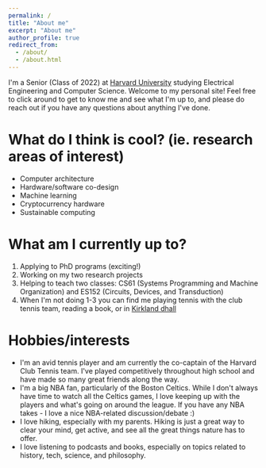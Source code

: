 ```yaml
---
permalink: /
title: "About me"
excerpt: "About me"
author_profile: true
redirect_from: 
  - /about/
  - /about.html
---
```


I'm a Senior (Class of 2022) at [Harvard University](https://www.harvard.edu/) studying Electrical Engineering and Computer Science. Welcome to my personal site! Feel free to click around to get to know me and see what I'm up to, and please do reach out if you have any questions about anything I've done.

What do I think is cool? (ie. research areas of interest)
======
* Computer architecture
* Hardware/software co-design
* Machine learning
* Cryptocurrency hardware
* Sustainable computing

What am I currently up to?
======
1. Applying to PhD programs (exciting!)
2. Working on my two research projects
3. Helping to teach two classes: CS61 (Systems Programming and Machine Organization) and ES152 (Circuits, Devices, and Transduction)
4. When I'm not doing 1-3 you can find me playing tennis with the club tennis team, reading a book, or in [Kirkland dhall](https://kirkland.harvard.edu/)

Hobbies/interests
======
* I'm an avid tennis player and am currently the co-captain of the Harvard Club Tennis team. I've played competitively throughout high school and have made so many great friends along the way.
* I'm a big NBA fan, particularly of the Boston Celtics. While I don't always have time to watch all the Celtics games, I love keeping up with the players and what's going on around the league. If you have any NBA takes - I love a nice NBA-related discussion/debate :)
* I love hiking, especially with my parents. Hiking is just a great way to clear your mind, get active, and see all the great things nature has to offer. 
* I love listening to podcasts and books, especially on topics related to history, tech, science, and philosophy.
